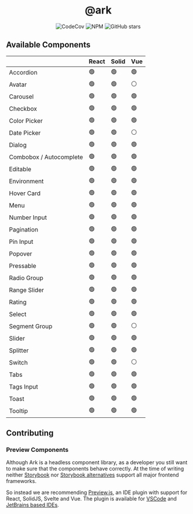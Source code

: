 <h1 align="center">@ark</h1>

<p align="center">
  <img alt="CodeCov" src="https://img.shields.io/codecov/c/gh/chakra-ui/ark?style=for-the-badge&token=O6BB59DHJ4"/>
   <img alt="NPM" src="https://img.shields.io/npm/l/@ark-ui/react?style=for-the-badge">
  <img alt="GitHub stars" src="https://img.shields.io/github/stars/chakra-ui/ark?logo=github&style=for-the-badge">
</p>

## Available Components

|                         | React | Solid | Vue |
| ----------------------- | ----- | ----- | --- |
| Accordion               | 🟢    | 🟢    | 🟢  |
| Avatar                  | 🟢    | 🟢    | ⚪  |
| Carousel                | 🟢    | 🟢    | 🟢  |
| Checkbox                | 🟢    | 🟢    | 🟢  |
| Color Picker            | 🟢    | 🟢    | 🟢  |
| Date Picker             | 🟢    | 🟢    | ⚪  |
| Dialog                  | 🟢    | 🟢    | 🟢  |
| Combobox / Autocomplete | 🟢    | 🟢    | 🟢  |
| Editable                | 🟢    | 🟢    | 🟢  |
| Environment             | 🟢    | 🟢    | 🟢  |
| Hover Card              | 🟢    | 🟢    | 🟢  |
| Menu                    | 🟢    | 🟢    | 🟢  |
| Number Input            | 🟢    | 🟢    | 🟢  |
| Pagination              | 🟢    | 🟢    | 🟢  |
| Pin Input               | 🟢    | 🟢    | 🟢  |
| Popover                 | 🟢    | 🟢    | 🟢  |
| Pressable               | 🟢    | 🟢    | 🟢  |
| Radio Group             | 🟢    | 🟢    | 🟢  |
| Range Slider            | 🟢    | 🟢    | 🟢  |
| Rating                  | 🟢    | 🟢    | 🟢  |
| Select                  | 🟢    | 🟢    | 🟢  |
| Segment Group           | 🟢    | 🟢    | ⚪  |
| Slider                  | 🟢    | 🟢    | 🟢  |
| Splitter                | 🟢    | 🟢    | 🟢  |
| Switch                  | 🟢    | 🟢    | ⚪  |
| Tabs                    | 🟢    | 🟢    | 🟢  |
| Tags Input              | 🟢    | 🟢    | 🟢  |
| Toast                   | 🟢    | 🟢    | 🟢  |
| Tooltip                 | 🟢    | 🟢    | 🟢  |

## Contributing

### Preview Components

Although Ark is a headless component library, as a developer you still want to make sure that the components behave correctly.
At the time of writing neither [Storybook](https://storybook.js.org/docs/react/api/frameworks-feature-support) nor [Storybook alternatives](https://histoire.dev/) support all major frontend frameworks.

So instead we are recommending [Preview.js](https://previewjs.com/), an IDE plugin with support for React, SolidJS, Svelte and Vue.
The plugin is available for [VSCode](https://marketplace.visualstudio.com/items?itemName=zenclabs.previewjs) and [JetBrains based IDEs](https://plugins.jetbrains.com/plugin/17569-react-preview--deprecated-in-favor-of-preview-js/).
